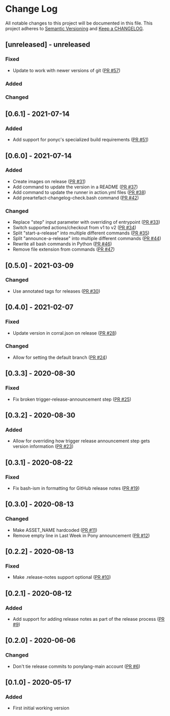 # Change Log

All notable changes to this project will be documented in this file. This project adheres to [Semantic Versioning](http://semver.org/) and [Keep a CHANGELOG](http://keepachangelog.com/).

## [unreleased] - unreleased

### Fixed

- Update to work with newer versions of git ([PR #57](https://github.com/ponylang/release-bot-action/pull/57))

### Added


### Changed


## [0.6.1] - 2021-07-14

### Added

- Add support for ponyc's specialized build requirements ([PR #51](https://github.com/ponylang/release-bot-action/pull/51))

## [0.6.0] - 2021-07-14

### Added

- Create images on release ([PR #31](https://github.com/ponylang/release-bot-action/pull/31))
- Add command to update the version in a README ([PR #37](https://github.com/ponylang/release-bot-action/pull/37))
- Add command to update the runner in action.yml files ([PR #38](https://github.com/ponylang/release-bot-action/pull/38))
- Add preartefact-changelog-check.bash command ([PR #42](https://github.com/ponylang/release-bot-action/pull/42))

### Changed

- Replace "step" input parameter with overriding of entrypoint ([PR #33](https://github.com/ponylang/release-bot-action/pull/33))
- Switch supported actions/checkout from v1 to v2 ([PR #34](https://github.com/ponylang/release-bot-action/pull/34))
- Split "start-a-release" into multiple different commands ([PR #35](https://github.com/ponylang/release-bot-action/pull/35))
- Split "announce-a-release" into multiple different commands ([PR #44](https://github.com/ponylang/release-bot-action/pull/44))
- Rewrite all bash commands in Python ([PR #46](https://github.com/ponylang/release-bot-action/pull/46))
- Remove file extension from commands ([PR #47](https://github.com/ponylang/release-bot-action/pull/47))

## [0.5.0] - 2021-03-09

### Changed

- Use annotated tags for releases ([PR #30](https://github.com/ponylang/release-bot-action/pull/30))

## [0.4.0] - 2021-02-07

### Fixed

- Update version in corral.json on release ([PR #28](https://github.com/ponylang/release-bot-action/pull/28))

### Changed

- Allow for setting the default branch ([PR #24](https://github.com/ponylang/release-bot-action/pull/24))

## [0.3.3] - 2020-08-30

### Fixed

- Fix broken trigger-release-announcement step ([PR #25](https://github.com/ponylang/release-bot-action/pull/25))

## [0.3.2] - 2020-08-30

### Added

- Allow for overriding how trigger release announcement step gets version information ([PR #23](https://github.com/ponylang/release-bot-action/pull/23))

## [0.3.1] - 2020-08-22

### Fixed

- Fix bash-ism in formatting for GitHub release notes ([PR #19](https://github.com/ponylang/release-bot-action/pull/19))

## [0.3.0] - 2020-08-13

### Changed

- Make ASSET_NAME hardcoded ([PR #11](https://github.com/ponylang/release-bot-action/pull/11))
- Remove empty line in Last Week in Pony announcement ([PR #12](https://github.com/ponylang/release-bot-action/pull/12))

## [0.2.2] - 2020-08-13

### Fixed

- Make .release-notes support optional ([PR #10](https://github.com/ponylang/release-bot-action/pull/10))

## [0.2.1] - 2020-08-12

### Added

- Add support for adding release notes as part of the release process ([PR #9](https://github.com/ponylang/release-bot-action/pull/9))

## [0.2.0] - 2020-06-06

### Changed

- Don't tie release commits to ponylang-main account ([PR #6](https://github.com/ponylang/release-bot-action/pull/6))

## [0.1.0] - 2020-05-17

### Added

- First initial working version

